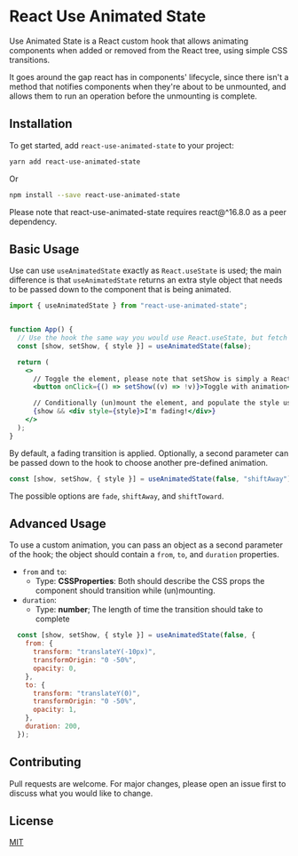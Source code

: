 # React Use Animated State


Use Animated State is a React custom hook that allows animating components when added or removed from the React tree, using simple CSS transitions.

It goes around the gap react has in components' lifecycle, since there isn't a method that notifies components when they're about to be unmounted, and allows them to run an operation before the unmounting is complete.


## Installation

To get started, add `react-use-animated-state` to your project:

```bash
yarn add react-use-animated-state
```

Or 

```bash
npm install --save react-use-animated-state
```

Please note that react-use-animated-state requires react@^16.8.0 as a peer dependency.


## Basic Usage

Use can use `useAnimatedState` exactly as `React.useState` is used; the main difference is that `useAnimatedState` returns an extra style object that needs to be passed down to the component that is being animated.

```jsx
import { useAnimatedState } from "react-use-animated-state";


function App() {
  // Use the hook the same way you would use React.useState, but fetch the style.
  const [show, setShow, { style }] = useAnimatedState(false);

  return (
    <>
      // Toggle the element, please note that setShow is simply a React.useState setter. 
      <button onClick={() => setShow((v) => !v)}>Toggle with animation</button>

      // Conditionally (un)mount the element, and populate the style useAnimatedState returned.
      {show && <div style={style}>I'm fading!</div>}
    </>
  );
}
```
By default, a fading transition is applied. Optionally, a second parameter can be passed down to the hook to choose another pre-defined animation.

```jsx
const [show, setShow, { style }] = useAnimatedState(false, "shiftAway");
```

The possible options are `fade`, `shiftAway`, and `shiftToward`.


## Advanced Usage
To use a custom animation, you can pass an object as a second parameter of the hook; the object should contain a `from`, `to`, and `duration` properties.
- `from` and `to`:
  - Type: **CSSProperties**: Both should describe the CSS props the component should transition while (un)mounting.
- `duration`: 
  - Type: **number**; The length of time the transition should take to complete

```jsx
  const [show, setShow, { style }] = useAnimatedState(false, {
    from: {
      transform: "translateY(-10px)",
      transformOrigin: "0 -50%",
      opacity: 0,
    },
    to: {
      transform: "translateY(0)",
      transformOrigin: "0 -50%",
      opacity: 1,
    },
    duration: 200,
  });
```


## Contributing
Pull requests are welcome. For major changes, please open an issue first to discuss what you would like to change.


## License
[MIT](https://choosealicense.com/licenses/mit/)
